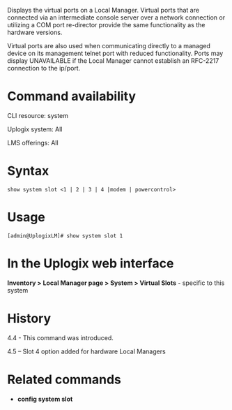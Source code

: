 <!-- 5.4 -->

Displays the virtual ports on a Local Manager.  Virtual ports that are connected via an intermediate console server over a network connection or utilizing a COM port re-director provide the same functionality as the hardware versions.

Virtual ports are also used when communicating directly to a managed device on its management telnet port with reduced functionality. Ports may display UNAVAILABLE if the Local Manager cannot establish an RFC-2217 connection to the ip/port.

# Command availability 

CLI resource: system

Uplogix system: All

LMS offerings: All

# Syntax 

```
show system slot <1 | 2 | 3 | 4 |modem | powercontrol>
```

# Usage 

```
[admin@UplogixLM]# show system slot 1
```

# In the Uplogix web interface 

**Inventory > Local Manager page > System > Virtual Slots** - specific to this system

# History 

4.4 - This command was introduced.

4.5 – Slot 4 option added for hardware Local Managers

# Related commands 

- **config system slot**
